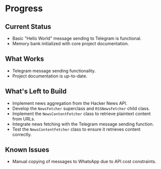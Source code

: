 # Progress

## Current Status
- Basic "Hello World" message sending to Telegram is functional.
- Memory bank initialized with core project documentation.

## What Works
- Telegram message sending functionality.
- Project documentation is up-to-date.

## What's Left to Build
- Implement news aggregation from the Hacker News API.
- Develop the `NewsFetcher` superclass and `RSSNewsFetcher` child class.
- Implement the `NewsContentFetcher` class to retrieve plaintext content from URLs.
- Integrate news fetching with the Telegram message sending function.
- Test the `NewsContentFetcher` class to ensure it retrieves content correctly.

## Known Issues
- Manual copying of messages to WhatsApp due to API cost constraints.
